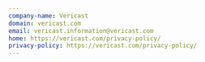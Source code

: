 ```yaml
---
company-name: Vericast
domain: vericast.com
email: vericast.information@vericast.com
home: https://vericast.com/privacy-policy/
privacy-policy: https://vericast.com/privacy-policy/
---
```


